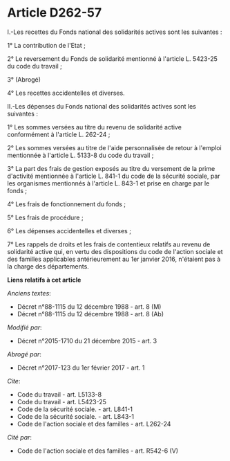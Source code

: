 # Article D262-57

I.-Les recettes du Fonds national des solidarités actives sont les suivantes : 

1° La contribution de l'Etat ; 

2° Le reversement du Fonds de solidarité mentionné à l'article L. 5423-25 du code du travail ; 

3° (Abrogé) 

4° Les recettes accidentelles et diverses. 

II.-Les dépenses du Fonds national des solidarités actives sont les suivantes : 

1° Les sommes versées au titre du revenu de solidarité active conformément à l'article L. 262-24 ; 

2° Les sommes versées au titre de l'aide personnalisée de retour à l'emploi mentionnée à l'article L. 5133-8 du code du
travail ; 

3° La part des frais de gestion exposés au titre du versement de la prime d'activité mentionnée à l'article L. 841-1 du code
de la sécurité sociale, par les organismes mentionnés à l'article L. 843-1 et prise en charge par le fonds ; 

4° Les frais de fonctionnement du fonds ; 

5° Les frais de procédure ; 

6° Les dépenses accidentelles et diverses ; 

7° Les rappels de droits et les frais de contentieux relatifs au revenu de solidarité active qui, en vertu des dispositions
du code de l'action sociale et des familles applicables antérieurement au 1er janvier 2016, n'étaient pas à la charge des
départements.

**Liens relatifs à cet article**

_Anciens textes_:

  - Décret n°88-1115 du 12 décembre 1988 - art. 8 (M)
  - Décret n°88-1115 du 12 décembre 1988 - art. 8 (Ab)

_Modifié par_:

  - Décret n°2015-1710 du 21 décembre 2015 - art. 3

_Abrogé par_:

  - Décret n°2017-123 du 1er février 2017 - art. 1

_Cite_:

  - Code du travail - art. L5133-8
  - Code du travail - art. L5423-25
  - Code de la sécurité sociale. - art. L841-1
  - Code de la sécurité sociale. - art. L843-1
  - Code de l'action sociale et des familles - art. L262-24

_Cité par_:

  - Code de l'action sociale et des familles - art. R542-6 (V)
